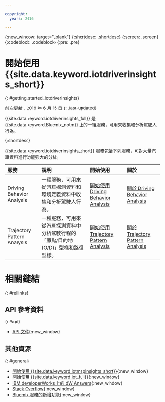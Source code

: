 ```yaml
---

copyright:
  years: 2016

---
```


{:new_window: target="_blank"}
{:shortdesc: .shortdesc}
{:screen: .screen}
{:codeblock: .codeblock}
{:pre: .pre}

# 開始使用 {{site.data.keyword.iotdriverinsights_short}}
{: #getting_started_iotdriverinsights}

前次更新：2016 年 6 月 16 日
{: .last-updated}

{{site.data.keyword.iotdriverinsights_full}} 是 {{site.data.keyword.Bluemix_notm}} 上的一組服務，可用來收集和分析駕駛人行為。

{:shortdesc}


{{site.data.keyword.iotdriverinsights_short}} 服務包括下列服務，可對大量汽車資料進行功能強大的分析。

|服務|說明|開始使用|關於|
|:---|:---|:---|:---|
|Driving Behavior Analysis|一種服務，可用來從汽車探測資料和環境定義資料中收集和分析駕駛人行為。| [開始使用 Driving Behavior Analysis](./drb_index.html)|[關於 Driving Behavior Analysis](drb_iotdriverinsights_overview.html)|
|Trajectory Pattern Analysis|一種服務，可用來從汽車探測資料中分析駕駛行程的「原點/目的地 (O/D)」型樣和路徑型樣。| [開始使用 Trajectory Pattern Analysis](./tp_index.html)|[關於 Trajectory Pattern Analysis](tp_iotdriverinsights_overview.html)|


# 相關鏈結
{: #rellinks}

## API 參考資料
{: #api}

* [API 文件](http://ibm.biz/IoTDriverBehavior_APIdoc){:new_window}

## 其他資源
{: #general}

* [開始使用 {{site.data.keyword.iotmapinsights_short}}](../IotMapInsights/index.html){:new_window}
* [開始使用 {{site.data.keyword.iot_full}}](https://www.ng.bluemix.net/docs/services/IoT/index.html){:new_window}
* [IBM developerWorks 上的 dW Answers](https://developer.ibm.com/answers/topics/iot-driver-behavior){:new_window}
* [Stack Overflow](http://stackoverflow.com/questions/tagged/iot-driver-behavior){:new_window}
* [Bluemix 服務的新增功能](http://www.ng.bluemix.net/docs/whatsnew/index.html#services_category){:new_window}
